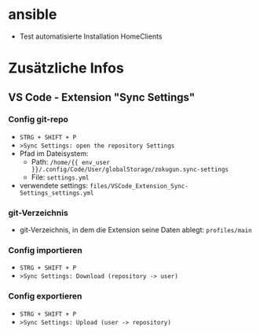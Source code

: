 # ansible
- Test automatisierte Installation HomeClients

# Zusätzliche Infos
## VS Code - Extension "Sync Settings"
### Config git-repo
- `STRG + SHIFT + P`
- `>Sync Settings: open the repository Settings`
- Pfad im Dateisystem:
  - Path: `/home/{{ env_user }}/.config/Code/User/globalStorage/zokugun.sync-settings`
  - File: `settings.yml`
- verwendete settings: `files/VSCode_Extension_Sync-Settings_settings.yml`
### git-Verzeichnis
- git-Verzeichnis, in dem die Extension seine Daten ablegt: `profiles/main`
### Config importieren
- `STRG + SHIFT + P`
- `>Sync Settings: Download (repository -> user)`
### Config exportieren
- `STRG + SHIFT + P`
- `>Sync Settings: Upload (user -> repository)`
